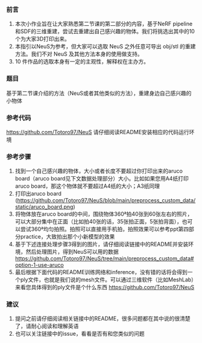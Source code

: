 ### 前言
1. 本次小作业旨在让大家熟悉第二节课的第二部分的内容，基于NeRF pipeline和SDF的三维重建，尝试去重建出自己感兴趣的物体。我们将挑选出其中的10个为大家3D打印出来。
2. 本指引以NeuS为参考，但大家可以选取 NeuS 之外任意可导出 obj/stl 的重建方法。我们不对 NeuS 及其他方法本身的使用做支持。
3. 10 件作品的选取本身有一定的主观性，解释权在主办方。

### 题目
基于第二节课介绍的方法（NeuS或者其他类似的方法），重建身边自己感兴趣的小物体

### 参考代码
https://github.com/Totoro97/NeuS
请仔细阅读README安装相应的代码运行环境

### 参考步骤
1. 找到一个自己感兴趣的物体，大小或者长度不要超过你打印出来的aruco board（aruco board见下文数据处理部分）大小。比如如果您用A4纸打印aruco board，那这个物体就不要超过A4纸的大小；A3纸同理
2. 打印出aruco board (https://github.com/Totoro97/NeuS/blob/main/preprocess_custom_data/static/aruco_board.png)
3. 将物体放在aruco board的中间，围绕物体360ª拍40张到60张左右的照片，可以大部分集中在正面（比如拍40张的话，35张拍正面，5张拍背面），也可以尝试360ª均匀拍照。拍照可以直接用手机拍，拍照效果可以参考ppt第四部分practice，大致拍出那个小新模型的效果
4. 基于下述连接处理步骤3得到的图片，请仔细阅读链接中的README并安装环境，然后处理图片，得到NeuS可以用的数据
https://github.com/Totoro97/NeuS/tree/main/preprocess_custom_data#option-1-use-aruco
5. 最后根据下面代码的README训练网络和inference，没有错的话将会得到一个ply文件，也就是我们说的mesh文件。可以通过三维软件（比如MeshLab）来看您具体得到的ply文件是个什么东西
https://github.com/Totoro97/NeuS

### 建议
1. 提问之前请仔细阅读相关链接中的README，很多问题都在其中说的很清楚了，请耐心阅读和理解英语
2. 也可以关注链接中的issue，看看是否有和您类似的问题

